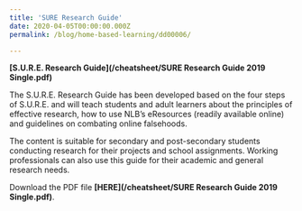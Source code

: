 ```yaml
---
title: 'SURE Research Guide'
date: 2020-04-05T00:00:00.000Z
permalink: /blog/home-based-learning/dd00006/

---
```



**[S.U.R.E. Research Guide](/cheatsheet/SURE Research Guide 2019 Single.pdf)**

The S.U.R.E. Research Guide has been developed based on the four steps of S.U.R.E. and will teach students and adult learners about the principles of effective research, how to use NLB’s eResources (readily available online) and guidelines on combating online falsehoods.

The content is suitable for secondary and post-secondary students conducting research for their projects and school assignments. Working professionals can also use this guide for their academic and general research needs.

Download the PDF file **[HERE](/cheatsheet/SURE Research Guide 2019 Single.pdf)**.